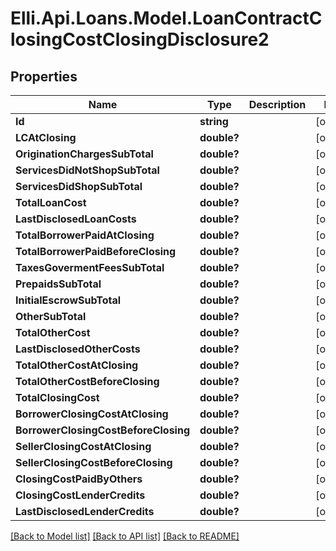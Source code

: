 # Elli.Api.Loans.Model.LoanContractClosingCostClosingDisclosure2
## Properties

Name | Type | Description | Notes
------------ | ------------- | ------------- | -------------
**Id** | **string** |  | [optional] 
**LCAtClosing** | **double?** |  | [optional] 
**OriginationChargesSubTotal** | **double?** |  | [optional] 
**ServicesDidNotShopSubTotal** | **double?** |  | [optional] 
**ServicesDidShopSubTotal** | **double?** |  | [optional] 
**TotalLoanCost** | **double?** |  | [optional] 
**LastDisclosedLoanCosts** | **double?** |  | [optional] 
**TotalBorrowerPaidAtClosing** | **double?** |  | [optional] 
**TotalBorrowerPaidBeforeClosing** | **double?** |  | [optional] 
**TaxesGovermentFeesSubTotal** | **double?** |  | [optional] 
**PrepaidsSubTotal** | **double?** |  | [optional] 
**InitialEscrowSubTotal** | **double?** |  | [optional] 
**OtherSubTotal** | **double?** |  | [optional] 
**TotalOtherCost** | **double?** |  | [optional] 
**LastDisclosedOtherCosts** | **double?** |  | [optional] 
**TotalOtherCostAtClosing** | **double?** |  | [optional] 
**TotalOtherCostBeforeClosing** | **double?** |  | [optional] 
**TotalClosingCost** | **double?** |  | [optional] 
**BorrowerClosingCostAtClosing** | **double?** |  | [optional] 
**BorrowerClosingCostBeforeClosing** | **double?** |  | [optional] 
**SellerClosingCostAtClosing** | **double?** |  | [optional] 
**SellerClosingCostBeforeClosing** | **double?** |  | [optional] 
**ClosingCostPaidByOthers** | **double?** |  | [optional] 
**ClosingCostLenderCredits** | **double?** |  | [optional] 
**LastDisclosedLenderCredits** | **double?** |  | [optional] 

[[Back to Model list]](../README.md#documentation-for-models) [[Back to API list]](../README.md#documentation-for-api-endpoints) [[Back to README]](../README.md)

